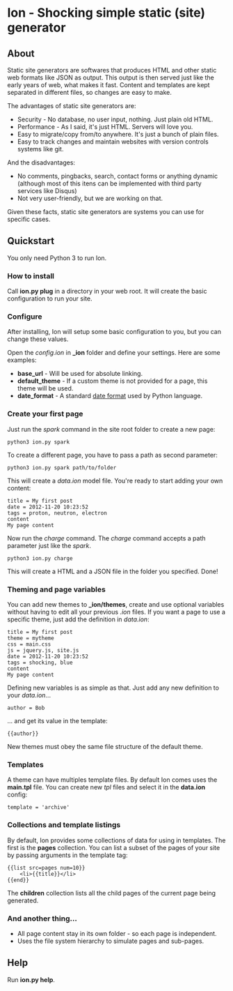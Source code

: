 # Ion - Shocking simple static (site) generator

## About
Static site generators are softwares that produces HTML and other static web formats like JSON as output. This output is then served just like the early years of web, what makes it fast. Content and templates are kept separated in different files, so changes are easy to make.

The advantages of static site generators are:
* Security - No database, no user input, nothing. Just plain old HTML.
* Performance - As I said, it's just HTML. Servers will love you.
* Easy to migrate/copy from/to anywhere. It's just a bunch of plain files.
* Easy to track changes and maintain websites with version controls systems like git.

And the disadvantages:
* No comments, pingbacks, search, contact forms or anything dynamic (although most of this itens can be implemented with third party services like Disqus)
* Not very user-friendly, but we are working on that.

Given these facts, static site generators are systems you can use for specific cases.

## Quickstart
You only need Python 3 to run Ion.

### How to install
Call **ion.py plug** in a directory in your web root. It will create the basic configuration to run your site.

### Configure
After installing, Ion will setup some basic configuration to you, but you can change these values.

Open the *config.ion* in **_ion** folder and define your settings. Here are some examples:
* **base_url** - Will be used for absolute linking.
* **default_theme** - If a custom theme is not provided for a page, this theme will be used.
* **date_format** - A standard [date format](http://docs.python.org/library/datetime.html#strftime-and-strptime-behavior) used by Python language.

### Create your first page
Just run the *spark* command in the site root folder to create a new page:

    python3 ion.py spark
    
To create a different page, you have to pass a path as second parameter:

    python3 ion.py spark path/to/folder

This will create a *data.ion* model file. You're ready to start adding your own content:

    title = My first post
    date = 2012-11-20 10:23:52
    tags = proton, neutron, electron
    content
    My page content

Now run the *charge* command. The *charge* command accepts a path parameter just like the *spark*.
    
    python3 ion.py charge

This will create a HTML and a JSON file in the folder you specified. Done!

### Theming and page variables
You can add new themes to **_ion/themes**, create and use optional variables without having to edit all your previous *.ion* files. If you want a page to use a specific theme, just add the definition in *data.ion*:

    title = My first post
    theme = mytheme
    css = main.css
    js = jquery.js, site.js
    date = 2012-11-20 10:23:52
    tags = shocking, blue
    content
    My page content

Defining new variables is as simple as that. Just add any new definition to your *data.ion*...

    author = Bob

... and get its value in the template:

    {{author}}

New themes must obey the same file structure of the default theme.

### Templates
A theme can have multiples template files. By default Ion comes uses the **main.tpl** file. You can create new *tpl* files and select it in the **data.ion** config:

    template = 'archive'

### Collections and template listings
By default, Ion provides some collections of data for using in templates. The first is the **pages** collection. You can list a subset of the pages of your site by passing arguments in the template tag:

    {{list src=pages num=10}}
        <li>{{title}}</li>
    {{end}}

The **children** collection lists all the child pages of the current page being generated.

### And another thing...
* All page content stay in its own folder - so each page is independent.
* Uses the file system hierarchy to simulate pages and sub-pages.

## Help

Run **ion.py help**.
